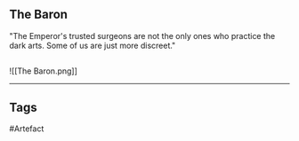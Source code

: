 ## The Baron
"The Emperor's trusted surgeons are not the only ones who practice the dark arts. Some of us are just more discreet."
## 
![[The Baron.png]]

---
## Tags
#Artefact